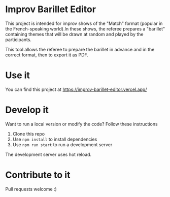 # Improv Barillet Editor

This project is intended for improv shows of the "Match" format (popular in the French-speaking world).In these shows, the referee prepares a "barillet" containing themes that will be drawn at random and played by the participants.

This tool allows the referee to prepare the barillet in advance and in the correct format, then to export it as PDF.

# Use it

You can find this project at https://improv-barillet-editor.vercel.app/

# Develop it

Want to run a local version or modify the code? Follow these instructions

1. Clone this repo
2. Use `npm install` to install dependencies
3. Use `npm run start` to run a development server

The development server uses hot reload.

# Contribute to it

Pull requests welcome :)
